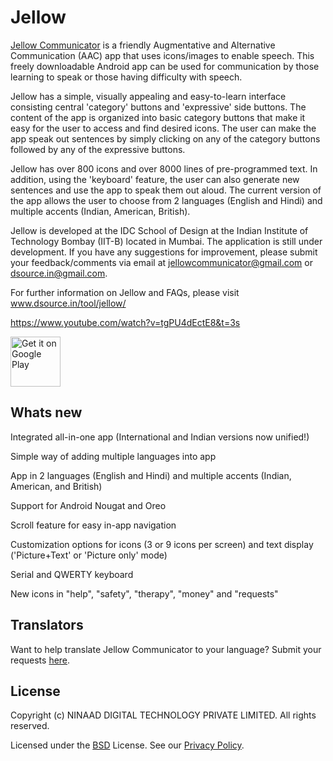 # Jellow 

[Jellow Communicator](http://www.dsource.in/tool/jellow/) is a friendly Augmentative and Alternative Communication (AAC) app that uses icons/images to enable speech. This freely downloadable Android app can be used for communication by those learning to speak or those having difficulty with speech. 
                                                          
Jellow has a simple, visually appealing and easy-to-learn interface consisting central 'category' buttons and 'expressive' side buttons. The content of the app is organized into basic category buttons that make it easy for the user to access and find desired icons. The user can make the app speak out sentences by simply clicking on any of the category buttons followed by any of the expressive buttons. 
                                                          
Jellow has over 800 icons and over 8000 lines of pre-programmed text. In addition, using the 'keyboard' feature, the user can also generate new sentences and use the app to speak them out aloud. The current version of the app allows the user to choose from 2 languages (English and Hindi) and multiple accents (Indian, American, British). 
                                                          
Jellow is developed at the IDC School of Design at the Indian Institute of Technology Bombay (IIT-B) located in Mumbai. The application is still under development. If you have any suggestions for improvement, please submit your feedback/comments via email at jellowcommunicator@gmail.com or dsource.in@gmail.com. 
                                                          
For further information on Jellow and FAQs, please visit www.dsource.in/tool/jellow/

[<https://www.youtube.com/watch?v=tgPU4dEctE8&t=3s>](https://www.youtube.com/watch?v=tgPU4dEctE8&t=3s)

[<img alt="Get it on Google Play" height="80" src="https://play.google.com/intl/en_us/badges/images/generic/en_badge_web_generic.png">](https://play.google.com/store/apps/details?id=com.dsource.idc.jellowintl&hl=en)



Whats new
----

Integrated all-in-one app (International and Indian versions now unified!)

Simple way of adding multiple languages into app

App in 2 languages (English and Hindi) and multiple accents (Indian, American, and British)
 
Support for Android Nougat and Oreo

Scroll feature for easy in-app navigation

Customization options for icons (3 or 9 icons per screen) and text display ('Picture+Text' or 'Picture only' mode)

Serial and QWERTY keyboard

New icons in "help", "safety", "therapy", "money" and "requests"

Translators
----
Want to help translate Jellow Communicator to your language? Submit your requests [here](https://gitlab.com/JellowAppDevelopers/JellowCommunicator/issues).  

License
----

Copyright (c) NINAAD DIGITAL TECHNOLOGY PRIVATE LIMITED. All rights reserved.

Licensed under the [BSD](LICENSE.txt) License.
See our [Privacy Policy](http://www.dsource.in/tool/jellow/privacypolicy/index.html).
